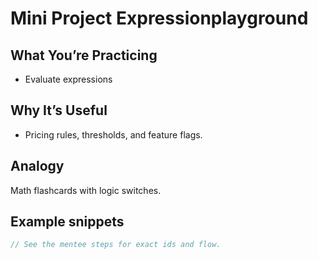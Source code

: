 # Mini Project Expressionplayground
## What You’re Practicing
- Evaluate expressions

## Why It’s Useful
- Pricing rules, thresholds, and feature flags.

## Analogy
Math flashcards with logic switches.

## Example snippets
```js
// See the mentee steps for exact ids and flow.
```
